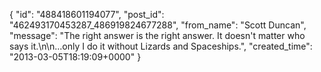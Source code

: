  {
   "id": "488418601194077",
   "post_id": "462493170453287_486919824677288",
   "from_name": "Scott Duncan",
   "message": "The right answer is the right answer. It doesn't matter who says it.\n\n...only I do it without Lizards and Spaceships.",
   "created_time": "2013-03-05T18:19:09+0000"
 }
